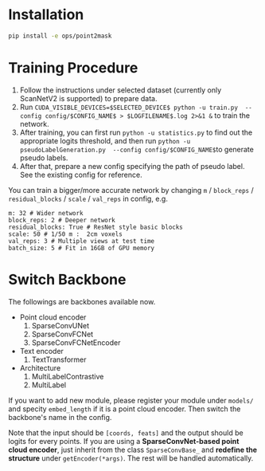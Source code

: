 # Installation
```bash
pip install -e ops/point2mask 
```

# Training Procedure

1. Follow the instructions under selected dataset (currently only ScanNetV2 is supported) to prepare data. 
2. Run `CUDA_VISIBLE_DEVICES=$SELECTED_DEVICE$ python -u train.py  --config config/$CONFIG_NAME$ > $LOGFILENAME$.log 2>&1 &` to train the network.
3. After training, you can first run `python -u statistics.py` to find out the appropriate logits threshold, and then run `python -u pseudoLabelGeneration.py  --config config/$CONFIG_NAME$`to generate pseudo labels. 
4. After that, prepare a new config specifying the path of pseudo label. See the existing config for reference. 

You can train a bigger/more accurate network by changing `m` / `block_reps` / `residual_blocks` / `scale` / `val_reps` in config, e.g.
```
m: 32 # Wider network
block_reps: 2 # Deeper network
residual_blocks: True # ResNet style basic blocks
scale: 50 # 1/50 m :  2cm voxels
val_reps: 3 # Multiple views at test time
batch_size: 5 # Fit in 16GB of GPU memory
```

# Switch Backbone
The followings are backbones available now.
- Point cloud encoder 
   1. SparseConvUNet
   2. SparseConvFCNet
   3. SparseConvFCNetEncoder
- Text encoder 
   1. TextTransformer
- Architecture 
   1. MultiLabelContrastive
   2. MultiLabel

If you want to add new module, please register your module under `models/` and specity `embed_length` if it is a point cloud encoder. Then switch the backbone's name in the config. 

Note that the input should be `[coords, feats]` and the output should be logits for every points. If you are using a **SparseConvNet-based point cloud encoder**, just inherit from the class `SparseConvBase_` and **redefine the structure** under `getEncoder(*args)`. The rest will be handled automatically. 